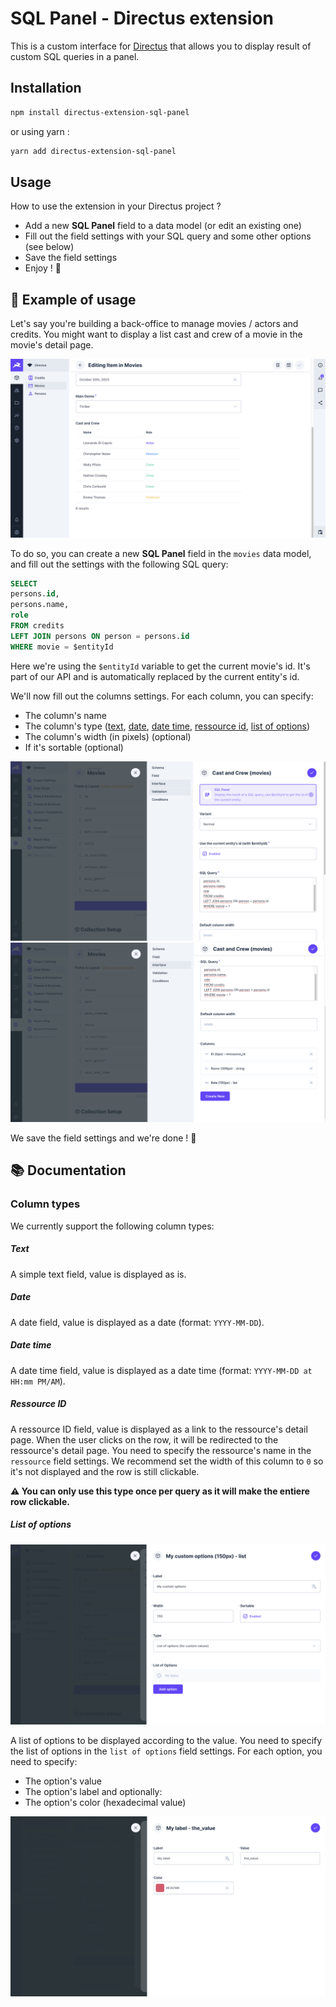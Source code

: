 # SQL Panel - Directus extension

This is a custom interface for [Directus](https://directus.io/) that allows you to display result of custom SQL queries in a panel.

## Installation

```bash
npm install directus-extension-sql-panel
```

or using yarn :

```bash
yarn add directus-extension-sql-panel
```

## Usage

How to use the extension in your Directus project ?

- Add a new **SQL Panel** field to a data model (or edit an existing one)
- Fill out the field settings with your SQL query and some other options (see below)
- Save the field settings
- Enjoy ! 🎉

## 🧪 Example of usage

Let's say you're building a back-office to manage movies / actors and credits.
You might want to display a list cast and crew of a movie in the movie's detail page.

![Example of usage](./docs/example.png)

To do so, you can create a new **SQL Panel** field in the `movies` data model, and fill out the settings with the following SQL query:

```sql
SELECT
persons.id,
persons.name,
role
FROM credits
LEFT JOIN persons ON person = persons.id
WHERE movie = $entityId
```

Here we're using the `$entityId` variable to get the current movie's id. It's part of our API and is automatically replaced by the current entity's id.

We'll now fill out the columns settings. For each column, you can specify:

- The column's name
- The column's type ([text](#column-types), [date](#column-types), [date time](#column-types), [ressource id](#column-types), [list of options](#column-types))
- The column's width (in pixels) (optional)
- If it's sortable (optional)

![Example of settings top](./docs/example-settings-1.png)
![Example of settings bottom](./docs/example-settings-2.png)

We save the field settings and we're done ! 🎉

## 📚 Documentation

### Column types

We currently support the following column types:

##### Text

A simple text field, value is displayed as is.

##### Date

A date field, value is displayed as a date (format: `YYYY-MM-DD`).

##### Date time

A date time field, value is displayed as a date time (format: `YYYY-MM-DD at HH:mm PM/AM`).

##### Ressource ID

A ressource ID field, value is displayed as a link to the ressource's detail page. When the user clicks on the row, it will be redirected to the ressource's detail page.
You need to specify the ressource's name in the `ressource` field settings.
We recommend set the width of this column to `0` so it's not displayed and the row is still clickable.

**⚠️ You can only use this type once per query as it will make the entiere row clickable.**

##### List of options

![List of options settings](./docs/list-settings.png)

A list of options to be displayed according to the value.
You need to specify the list of options in the `list of options` field settings.
For each option, you need to specify:

- The option's value
- The option's label
  and optionally:
- The option's color (hexadecimal value)

![Option settings](./docs/option-settings.png)
